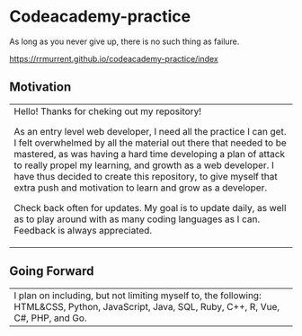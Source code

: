 # Codeacademy-practice
As long as you never give up, there is no such thing as failure.

https://rrmurrent.github.io/codeacademy-practice/index

## Motivation

<table>
<tr>
<td>
Hello! Thanks for cheking out my repository! 


As an entry level web developer, I need all the practice I can get. I felt overwhelmed by all the material out there that needed to be mastered, as was having a hard time developing a plan of attack to really propel my learning, and growth as a web developer. I have thus decided to create this repository, to give myself that extra push and motivation to learn and grow as a developer. 

Check back often for updates. 
My goal is to update daily, as well as to play around with as many coding languages as I can. Feedback is always appreciated. 
</td>
</tr>
</table>

## Going Forward
<table>
<tr>
<td>
 I plan on including, but not limiting myself to, the following: HTML&CSS, Python, JavaScript, Java, SQL, Ruby, C++, R, Vue, C#, PHP, and Go.
</td>
</tr>
</table>
